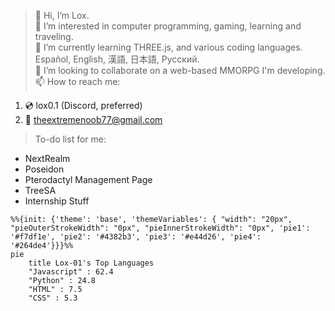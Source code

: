 > 👋 Hi, I’m Lox.   
> 👀 I’m interested in computer programming, gaming, learning and traveling.   
> 🌱 I’m currently learning THREE.js, and various coding languages. Español, English, 漢語, 日本語, Русский.   
> 💞️ I’m looking to collaborate on a web-based MMORPG I'm developing.   
> 📫 How to reach me:   
1. 💿 lox0.1 (Discord, preferred)   
2. 📧 theextremenoob77@gmail.com   

> To-do list for me:
- NextRealm   
- Poseidon   
- Pterodactyl Management Page   
- TreeSA   
- Internship Stuff   

```mermaid
%%{init: {'theme': 'base', 'themeVariables': { "width": "20px", "pieOuterStrokeWidth": "0px", "pieInnerStrokeWidth": "0px", 'pie1': '#f7df1e', 'pie2': '#4382b3', 'pie3': '#e44d26', 'pie4': '#264de4'}}}%%
pie
    title Lox-01's Top Languages
    "Javascript" : 62.4
    "Python" : 24.8
    "HTML" : 7.5
    "CSS" : 5.3
```
